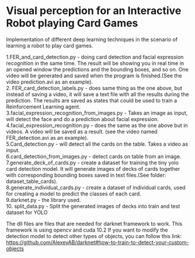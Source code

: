 # Visual perception for an Interactive Robot playing Card Games
Implementation of different deep learning techniques in the scenario of learning a robot to play card games.


1.FER_and_card_detection.py - doing card detection and facial expression recognition in the same time.
The result will be showing you in real time in an opened window the predictions and the bounding boxes, and so on.
One video will be generated and saved when the program is finished.(See the video prediction.avi as an example).<br>
2. FER_card_detection_labels.py - does same thing as the one above, but instead of saving a video, it will save a text
file with all the results during the prediction. The results are saved as states that could be used to train
a Reinforcement Learning agent.<br>
3.facial_expression_recognition_from_images.py - Takes an image as input, will detect the face and do a prediction about
facial expression.<br>
4.facial_expression_recognition.py - does the same as the one above but in videos. A video will be saved as a result.
(see the video named FER_detection.avi as an example).<br>
5.Card_detection.py - will detect all the cards on the table. Takes a video as input.<br>
6.card_detection_from_images.py -  detect cards on table from an image.<br>
7.generate_deck_of_cards.py - create a dataset for training the tiny yolo card detection model. It will generate images
of decks of cards together with corresponding bounding boxes saved in text files.(See folder: dataset_table_cards).<br>
8.generate_individual_cards.py - create a dataset of individual cards, used for creating a model to predict the classes
of each card.<br>
9.darknet.py - the library used.<br>
10. split_data.py - Split the generated images of decks into train and test dataset for YOLO

The dll files are files that are needed for darknet framework to work.
This framework is using opencv and cuda 10.2
If you want to modify the detection model to detect other types of objects, you can follow this link:
https://github.com/AlexeyAB/darknet#how-to-train-to-detect-your-custom-objects

